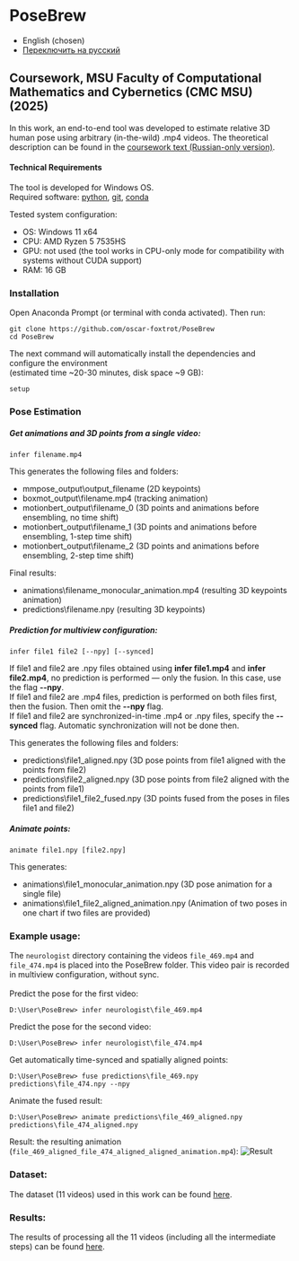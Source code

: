 # PoseBrew

- English (chosen)  
- [Переключить на русский](README.md)

## Coursework, MSU Faculty of Computational Mathematics and Cybernetics (CMC MSU) (2025) <br>

In this work, an end-to-end tool was developed to estimate relative 3D human pose using arbitrary (in-the-wild) .mp4 videos. The theoretical description can be found in the [coursework text (Russian-only version)]().

#### Technical Requirements

The tool is developed for Windows OS. <br>
Required software: [python](https://www.python.org/downloads/), [git](https://git-scm.com/downloads), [conda](https://docs.conda.io/projects/conda/en/latest/user-guide/install/index.html)

Tested system configuration:

* OS: Windows 11 x64
* CPU: AMD Ryzen 5 7535HS
* GPU: not used (the tool works in CPU-only mode for compatibility with systems without CUDA support)
* RAM: 16 GB

### Installation <br>

Open Anaconda Prompt (or terminal with conda activated).
Then run:

```
git clone https://github.com/oscar-foxtrot/PoseBrew
cd PoseBrew
```

The next command will automatically install the dependencies and configure the environment <br>
(estimated time \~20-30 minutes, disk space \~9 GB):

```
setup
```

### Pose Estimation <br>

##### Get animations and 3D points from a single video:

```
infer filename.mp4
```

This generates the following files and folders:

* mmpose\_output\output\_filename (2D keypoints)
* boxmot\_output\filename.mp4 (tracking animation)
* motionbert\_output\filename\_0 (3D points and animations before ensembling, no time shift)
* motionbert\_output\filename\_1 (3D points and animations before ensembling, 1-step time shift)
* motionbert\_output\filename\_2 (3D points and animations before ensembling, 2-step time shift)

Final results:

* animations\filename\_monocular\_animation.mp4 (resulting 3D keypoints animation)
* predictions\filename.npy (resulting 3D keypoints)

##### Prediction for multiview configuration:

```
infer file1 file2 [--npy] [--synced]
```

If file1 and file2 are .npy files obtained using **infer file1.mp4** and **infer file2.mp4**, no prediction is performed — only the fusion. In this case, use the flag **--npy**. <br>
If file1 and file2 are .mp4 files, prediction is performed on both files first, then the fusion. Then omit the **--npy** flag. <br>
If file1 and file2 are synchronized-in-time .mp4 or .npy files, specify the **--synced** flag. Automatic synchronization will not be done then.

This generates the following files and folders:

* predictions\file1\_aligned.npy (3D pose points from file1 aligned with the points from file2)
* predictions\file2\_aligned.npy (3D pose points from file2 aligned with the points from file1)
* predictions\file1\_file2\_fused.npy (3D points fused from the poses in files file1 and file2)

##### Animate points:

```
animate file1.npy [file2.npy]
```

This generates:

* animations\file1\_monocular\_animation.npy (3D pose animation for a single file)
* animations\file1\_file2\_aligned\_animation.npy (Animation of two poses in one chart if two files are provided)

### Example usage:

The `neurologist` directory containing the videos `file_469.mp4` and `file_474.mp4` is placed into the PoseBrew folder. This video pair is recorded in multiview configuration, without sync. <br> <br>
Predict the pose for the first video:

```
D:\User\PoseBrew> infer neurologist\file_469.mp4
```

Predict the pose for the second video:

```
D:\User\PoseBrew> infer neurologist\file_474.mp4
```

Get automatically time-synced and spatially aligned points:

```
D:\User\PoseBrew> fuse predictions\file_469.npy predictions\file_474.npy --npy
```

Animate the fused result:

```
D:\User\PoseBrew> animate predictions\file_469_aligned.npy predictions\file_474_aligned.npy
```

Result: the resulting animation (`file_469_aligned_file_474_aligned_aligned_animation.mp4`):
![Result](https://raw.githubusercontent.com/oscar-foxtrot/pose3d-coursework/main/assets/file_469_aligned_file_474_aligned_aligned_animation.gif)

### Dataset:

The dataset (11 videos) used in this work can be found [here](https://drive.google.com/drive/u/4/folders/1r1LvgzcUSsAGHxaXMExGOCglrXlOL6oI).

### Results:

The results of processing all the 11 videos (including all the intermediate steps) can be found [here](https://drive.google.com/drive/folders/1DfhZYNLys-Ts5_5sNaspMypEJd_I7sgN?usp=drive_link).
